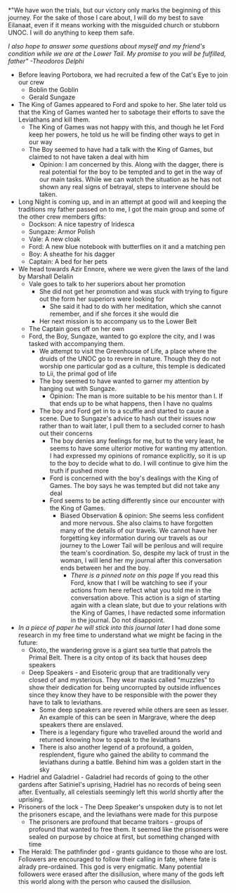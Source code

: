 *"We have won the trials, but our victory only marks the beginning of this journey. For the sake of those I care about, I will do my best to save Eilanaat, even if it means working with the misguided church or stubborn UNOC. I will do anything to keep them safe. 

*I also hope to answer some questions about myself and my friend's condition while we are at the Lower Tail. My promise to you will be fulfilled, father" -Theodoros Delphi*

- Before leaving Portobora, we had recruited a few of the Cat's Eye to join our crew
	-  Boblin the Goblin
	- Gerald Sungaze
- The King of Games appeared to Ford and spoke to her. She later told us that the King of Games wanted her to sabotage their efforts to save the Leviathans and kill them.
	- The King of Games was not happy with this, and though he let Ford keep her powers, he told us he will be finding other ways to get in our way 
	- The Boy seemed to have had a talk with the King of Games, but claimed to not have taken a deal with him
		- Opinion: I am concerned by this. Along with the dagger, there is real potential for the boy to be tempted and to get in the way of our main tasks. While we can watch the situation as he has not shown any real signs of betrayal, steps to intervene should be taken.
- Long Night is coming up, and in an attempt at good will and keeping the traditions my father passed on to me, I got the main group and some of the other crew members gifts:
	- Dockson: A nice tapestry of Iridesca
	- Sungaze: Armor Polish
	- Vale: A new cloak
	- Ford: A new blue notebook with butterflies on it and a matching pen
	- Boy: A sheathe for his dagger
	- Captain: A bed for her pets
- We head towards Azir Ennore, where we were given the laws of the land by Marshall Delalin
	- Vale goes to talk to her superiors about her promotion
		- She did not get her promotion and was stuck with trying to figure out the form her superiors were looking for
			- She said it had to do with her meditation, which she cannot remember, and if she forces it she would die
		- Her next mission is to accompany us to the Lower Belt
	- The Captain goes off on her own
	- Ford, the Boy, Sungaze, wanted to go explore the city, and I was tasked with accompanying them. 
		- We attempt to visit the Greenhouse of Life, a place where the druids of the UNOC go to revere in nature. Though they do not worship one particular god as a culture, this temple is dedicated to Lii, the primal god of life
		- The boy seemed to have wanted to garner my attention by hanging out with Sungaze.
			- Opinion: The man is more suitable to be his mentor than I. If that ends up to be what happens, then I have no qualms
		- The boy and Ford get in to a scuffle and started to cause a scene. Due to Sungaze's advice to hash out their issues now rather than to wait later, I pull them to a secluded corner to hash out their concerns
			- The boy denies any feelings for me, but to the very least, he seems to have some ulterior motive for wanting my attention. I had expressed my opinions of romance explicitly, so it is up to the boy to decide what to do. I will continue to give him the truth if pushed more
			- Ford is concerned with the boy's dealings with the King of Games. The boy says he was tempted but did not take any deal
			- Ford seems to be acting differently since our encounter with the King of Games.
				- Biased Observation & opinion: She seems less confident and more nervous. She also claims to have forgotten many of the details of our travels. We cannot have her forgetting key information during our travels as our journey to the Lower Tail will be perilous and will require the team's coordination. So, despite my lack of trust in the woman, I will lend her my journal after this conversation ends between her and the boy. 
					- *There is a pinned note on this page* If you read this Ford, know that I will be watching to see if your actions from here reflect what you told me in the conversation above. This action is a sign of starting again with a clean slate, but due to your relations with the King of Games, I have redacted some information in the journal. Do not disappoint.
- *In a piece of paper he will stick into this journal later* I had done some research in my free time to understand what we might be facing in the future:
	- Okoto, the wandering grove is a giant sea turtle that patrols the Primal Belt. There is a city ontop of its back that houses deep speakers
	- Deep Speakers - and Eisoteric group that are traditionally very closed of and mysterious. They wear masks called "muzzles" to show their dedication for being uncorrupted by outside influences since they know they have to be responsible with the power they have to talk to leviathans. 
		- Some deep speakers are revered while others are seen as lesser. An example of this can be seen in Margrave, where the deep speakers there are enslaved. 
		- There is a legendary figure who travelled around the world and returned knowing how to speak to the leviathans
		- There is also another legend of a profound, a golden, resplendent, figure who gained the ability to command the leviathans during a battle. Behind him was a golden start in the sky
- Hadriel and Galadriel - Galadriel had records of going to the other gardens after Satiniel's uprising, Hadriel has no records of being seen after. Eventually, all celestials seemingly left this world shortly after the uprising. 
- Prisoners of the lock - The Deep Speaker's unspoken duty is to not let the prisoners escape, and the leviathans were made for this purpose
	- The prisoners are profound that became traitors - groups of profound that wanted to free them. It seemed like the prisoners were sealed on purpose by choice at first, but something changed with time
- The Herald: The pathfinder god - grants guidance to those who are lost. Followers are encouraged to follow their calling in fate, where fate is alrady pre-ordained. This god is very enigmatic. Many potential followers were erased after the disillusion, where many of the gods left this world along with the person who caused the disillusion. 